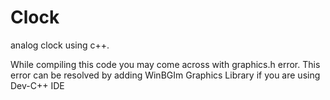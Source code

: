 # Clock
analog clock using c++.

While compiling this code you may come across with graphics.h error. This error can be resolved by adding WinBGIm Graphics Library if you are using Dev-C++ IDE
